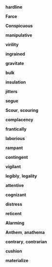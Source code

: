 
**hardline**

**Farce** 

**Conspicuous** 

**manipulative**

**virility**

**ingrained**

**gravitate** 

**bulk** 

**insulation**

**jitters**  

**segue**

**Scour**, **scouring**  

**complacency** 

**frantically**  

**laborious**

**rampant**  

**contingent**

**vigilant**  

**legibly**, **legality**  

**attentive**  

**cognizant**

**distress**  

**reticent**  

**Alarming** 

**Anthem**, **anathema**  

**contrary**, **contrarian**  

**cushion**  

**materialize**
